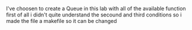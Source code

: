 I've choosen to create a Queue in this lab with all of the available function 
first of all i didn't quite understand the secound and third conditions so i made the file a makefile so it can be changed
